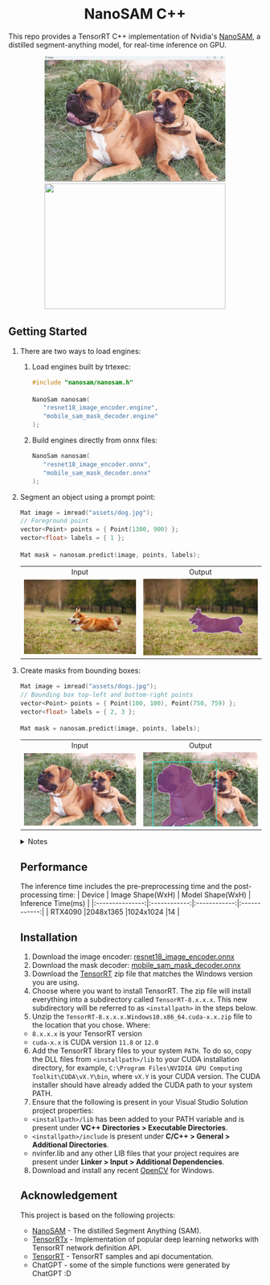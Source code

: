 
<h1 align="center"><span>NanoSAM C++</span></h1>

This repo provides a TensorRT C++ implementation of Nvidia's [NanoSAM](https://github.com/NVIDIA-AI-IOT/nanosam), a distilled segment-anything model, for real-time inference on GPU.

<p align="center" margin: 0 auto;>
  <img src="assets/segment_with_single_click.gif" height="250px" width="360px" />
  <img src="assets/video.gif" height="250px" width="360px" /> 
</p>

## Getting Started
1. There are two ways to load engines:

     1. Load engines built by trtexec:

         ```cpp
         #include "nanosam/nanosam.h"

         NanoSam nanosam(
            "resnet18_image_encoder.engine",
            "mobile_sam_mask_decoder.engine"
         );
         ```
     2. Build engines directly from onnx files:
      
         ```cpp
         NanoSam nanosam(
            "resnet18_image_encoder.onnx",
            "mobile_sam_mask_decoder.onnx"
         );
         ```

2. Segment an object using a prompt point:

    ```cpp
    Mat image = imread("assets/dog.jpg");
    // Foreground point
    vector<Point> points = { Point(1300, 900) };
    vector<float> labels = { 1 }; 

    Mat mask = nanosam.predict(image, points, labels);
    ```

   <table style="margin-right:auto; text-align:center;">
      <tr>
        <td style="text-align: center;">Input</td>
        <td style="text-align: center;">Output</td>
      </tr>
      <tr>
        <td><img src="assets/dog.jpg" width=480px></td>
        <td><img src="assets/dog_mask.jpg" width=480px></td>
      </tr>
   </table>

3. Create masks from bounding boxes:

    ```cpp
    Mat image = imread("assets/dogs.jpg");
    // Bounding box top-left and bottom-right points
    vector<Point> points = { Point(100, 100), Point(750, 759) };
    vector<float> labels = { 2, 3 }; 

    Mat mask = nanosam.predict(image, points, labels);
    ```

   <table style="margin-right:auto; text-align:center;">
     <tr>
       <td style="text-align: center;">Input</td>
       <td style="text-align: center;">Output</td>
     </tr>
     <tr>
       <td><img src="assets/dogs.jpg" width=480px></td>
       <td><img src="assets/dogs_mask.jpg" width=480px></td>
     </tr>
  </table>

<details>
<summary>Notes</summary>
The point labels may be

| Point Label | Description |
|:--------------------:|-------------|
| 0 | Background point |
| 1 | Foreground point |
| 2 | Bounding box top-left |
| 3 | Bounding box bottom-right |
</details>


## Performance
The inference time includes the pre-preprocessing time and the post-processing time:
| Device          | Image Shape(WxH)	 | Model Shape(WxH)	 | Inference Time(ms) |
|:---------------:|:------------:|:------------:|:------------:|
| RTX4090        |2048x1365  |1024x1024       |14       |

## Installation

1. Download the image encoder: [resnet18_image_encoder.onnx](https://drive.google.com/file/d/14-SsvoaTl-esC3JOzomHDnI9OGgdO2OR/view?usp=drive_link)
2. Download the mask decoder: [mobile_sam_mask_decoder.onnx](https://drive.google.com/file/d/1jYNvnseTL49SNRx9PDcbkZ9DwsY8up7n/view?usp=drive_link)    
3. Download the [TensorRT](https://developer.nvidia.com/tensorrt) zip file that matches the Windows version you are using.
4. Choose where you want to install TensorRT. The zip file will install everything into a subdirectory called `TensorRT-8.x.x.x`. This new subdirectory will be referred to as `<installpath>` in the steps below.
5. Unzip the `TensorRT-8.x.x.x.Windows10.x86_64.cuda-x.x.zip` file to the location that you chose. Where:
- `8.x.x.x` is your TensorRT version
- `cuda-x.x` is CUDA version `11.8` or `12.0`
6. Add the TensorRT library files to your system `PATH`. To do so, copy the DLL files from `<installpath>/lib` to your CUDA installation directory, for example, `C:\Program Files\NVIDIA GPU Computing Toolkit\CUDA\vX.Y\bin`, where `vX.Y` is your CUDA version. The CUDA installer should have already added the CUDA path to your system PATH.
7. Ensure that the following is present in your Visual Studio Solution project properties:
- `<installpath>/lib` has been added to your PATH variable and is present under **VC++ Directories > Executable Directories**.
- `<installpath>/include` is present under **C/C++ > General > Additional Directories**.
- nvinfer.lib and any other LIB files that your project requires are present under **Linker > Input > Additional Dependencies**.
8. Download and install any recent [OpenCV](https://opencv.org/releases/) for Windows.
  
## Acknowledgement
This project is based on the following projects:
- [NanoSAM](https://github.com/NVIDIA-AI-IOT/nanosam) - The distilled Segment Anything (SAM).
- [TensorRTx](https://github.com/wang-xinyu/tensorrtx) - Implementation of popular deep learning networks with TensorRT network definition API.
- [TensorRT](https://github.com/NVIDIA/TensorRT/tree/release/8.6/samples) - TensorRT samples and api documentation.
- ChatGPT - some of the simple functions were generated by ChatGPT :D
